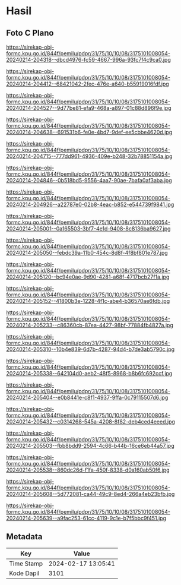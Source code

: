 # Hasil

## Foto C Plano

https://sirekap-obj-formc.kpu.go.id/844f/pemilu/pdpr/31/75/10/10/08/3175101008054-20240214-204318--dbcd4976-fc59-4667-996a-93fc7f4c9ca0.jpg

https://sirekap-obj-formc.kpu.go.id/844f/pemilu/pdpr/31/75/10/10/08/3175101008054-20240214-204412--68421042-2fec-476e-a640-b55919016fdf.jpg

https://sirekap-obj-formc.kpu.go.id/844f/pemilu/pdpr/31/75/10/10/08/3175101008054-20240214-204527--9d77be81-efa9-468a-a897-01c88d896f9e.jpg

https://sirekap-obj-formc.kpu.go.id/844f/pemilu/pdpr/31/75/10/10/08/3175101008054-20240214-204638--691531b6-fe0e-4bd7-9def-ee5cbbe4620d.jpg

https://sirekap-obj-formc.kpu.go.id/844f/pemilu/pdpr/31/75/10/10/08/3175101008054-20240214-204715--777dd961-4936-409e-b248-32b78851154a.jpg

https://sirekap-obj-formc.kpu.go.id/844f/pemilu/pdpr/31/75/10/10/08/3175101008054-20240214-204846--0b518bd5-9556-4aa7-90ae-7bafa0af3aba.jpg

https://sirekap-obj-formc.kpu.go.id/844f/pemilu/pdpr/31/75/10/10/08/3175101008054-20240214-204926--a22787e0-02b8-4eac-b852-e544739f9841.jpg

https://sirekap-obj-formc.kpu.go.id/844f/pemilu/pdpr/31/75/10/10/08/3175101008054-20240214-205001--0a165503-3bf7-4e1d-9408-8c8136ba9627.jpg

https://sirekap-obj-formc.kpu.go.id/844f/pemilu/pdpr/31/75/10/10/08/3175101008054-20240214-205050--febdc39a-11b0-454c-8d8f-4f8bf801e787.jpg

https://sirekap-obj-formc.kpu.go.id/844f/pemilu/pdpr/31/75/10/10/08/3175101008054-20240214-205120--bc94e0ae-9d90-4281-a68f-4717bcb27f1a.jpg

https://sirekap-obj-formc.kpu.go.id/844f/pemilu/pdpr/31/75/10/10/08/3175101008054-20240214-205152--41800b3e-1228-4f1c-abe4-b36570ae6fdb.jpg

https://sirekap-obj-formc.kpu.go.id/844f/pemilu/pdpr/31/75/10/10/08/3175101008054-20240214-205233--c86360cb-87ea-4427-98bf-77884fb4827a.jpg

https://sirekap-obj-formc.kpu.go.id/844f/pemilu/pdpr/31/75/10/10/08/3175101008054-20240214-205310--10b4e839-6d7b-4287-94d4-b7de3ab5790c.jpg

https://sirekap-obj-formc.kpu.go.id/844f/pemilu/pdpr/31/75/10/10/08/3175101008054-20240214-205338--642104d0-aeb2-48f5-8968-b8b6fc692ccf.jpg

https://sirekap-obj-formc.kpu.go.id/844f/pemilu/pdpr/31/75/10/10/08/3175101008054-20240214-205404--e0b8441e-c8f1-4937-9ffa-0c79115507d6.jpg

https://sirekap-obj-formc.kpu.go.id/844f/pemilu/pdpr/31/75/10/10/08/3175101008054-20240214-205432--c0314268-545a-4208-8f82-deb4ced4eeed.jpg

https://sirekap-obj-formc.kpu.go.id/844f/pemilu/pdpr/31/75/10/10/08/3175101008054-20240214-205503--fbb8bdd9-2594-4c66-b44b-16ce6eb44a57.jpg

https://sirekap-obj-formc.kpu.go.id/844f/pemilu/pdpr/31/75/10/10/08/3175101008054-20240214-205538--860dc26d-f1fa-450f-8338-d0a160ab50f6.jpg

https://sirekap-obj-formc.kpu.go.id/844f/pemilu/pdpr/31/75/10/10/08/3175101008054-20240214-205608--5d772081-ca44-49c9-8ed4-266a4eb23bfb.jpg

https://sirekap-obj-formc.kpu.go.id/844f/pemilu/pdpr/31/75/10/10/08/3175101008054-20240214-205639--a9fac253-61cc-4119-9c1e-b7f5bbc9f451.jpg


## Metadata

| Key        | Value               |
| ---------- | ------------------- |
| Time Stamp | 2024-02-17 13:05:41 |
| Kode Dapil | 3101                |



